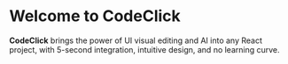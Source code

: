 
# Welcome to CodeClick

**CodeClick** brings the power of UI visual editing and AI into any React project, with 5-second integration, intuitive design, and no learning curve.